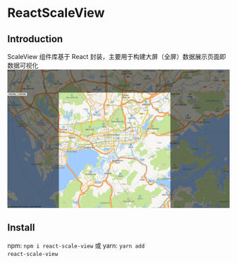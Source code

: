 # ReactScaleView

## Introduction
ScaleView 组件库基于 React 封装，主要用于构建大屏（全屏）数据展示页面即数据可视化
![name](./public/resource/demo1.gif)

## Install
npm: <code>npm i react-scale-view</code>
或
yarn: <code>yarn add react-scale-view</code>
